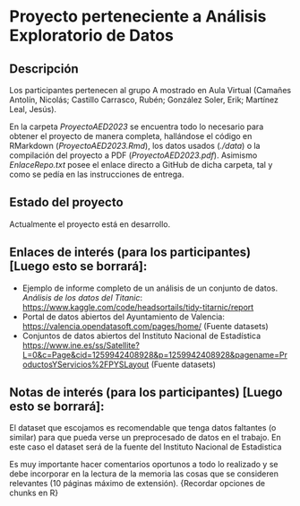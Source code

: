# Proyecto perteneciente a Análisis Exploratorio de Datos

## Descripción

Los participantes pertenecen al grupo A mostrado en Aula Virtual (Camañes Antolín, Nicolás; Castillo Carrasco, Rubén; González Soler, Erik; Martínez Leal, Jesús).

En la carpeta *ProyectoAED2023* se encuentra todo lo necesario para obtener el proyecto de manera completa, hallándose el código en RMarkdown (*ProyectoAED2023.Rmd*), los datos usados (*./data*) o la compilación del proyecto a PDF (*ProyectoAED2023.pdf*). 
Asimismo *EnlaceRepo.txt* posee el enlace directo a GitHub de dicha carpeta, tal y como se pedía en las instrucciones de entrega.

## Estado del proyecto

Actualmente el proyecto está en desarrollo.

## Enlaces de interés (para los participantes) [Luego esto se borrará]:

- Ejemplo de informe completo de un análisis de un conjunto de datos. *Análisis de los datos del Titanic*: https://www.kaggle.com/code/headsortails/tidy-titarnic/report
- Portal de datos abiertos del Ayuntamiento de Valencia: https://valencia.opendatasoft.com/pages/home/ (Fuente datasets)
- Conjuntos de datos abiertos del Instituto Nacional de Estadística https://www.ine.es/ss/Satellite?L=0&c=Page&cid=1259942408928&p=1259942408928&pagename=ProductosYServicios%2FPYSLayout (Fuente datasets)

## Notas de interés (para los participantes) [Luego esto se borrará]:

El dataset que escojamos es recomendable que tenga datos faltantes (o similar) para que pueda verse un preprocesado de datos en el trabajo.  En este caso el dataset será de la fuente del Instituto Nacional de Estadistica  


Es muy importante hacer comentarios oportunos a todo lo realizado y se debe incorporar en la lectura de la memoria las cosas que se consideren relevantes (10 páginas máximo de extensión). {Recordar opciones de chunks en R}
